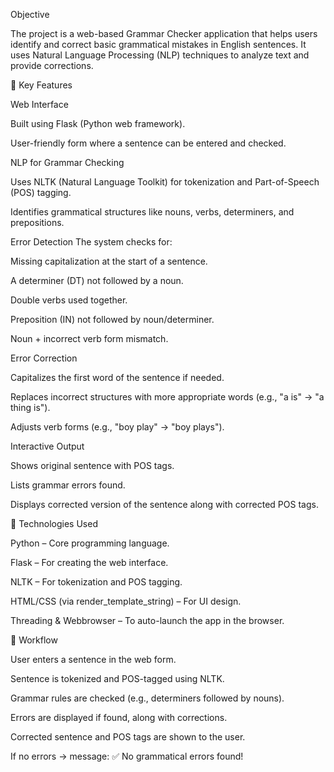 Objective

The project is a web-based Grammar Checker application that helps users identify and correct basic grammatical mistakes in English sentences. It uses Natural Language Processing (NLP) techniques to analyze text and provide corrections.

🔹 Key Features

Web Interface

Built using Flask (Python web framework).

User-friendly form where a sentence can be entered and checked.

NLP for Grammar Checking

Uses NLTK (Natural Language Toolkit) for tokenization and Part-of-Speech (POS) tagging.

Identifies grammatical structures like nouns, verbs, determiners, and prepositions.

Error Detection
The system checks for:

Missing capitalization at the start of a sentence.

A determiner (DT) not followed by a noun.

Double verbs used together.

Preposition (IN) not followed by noun/determiner.

Noun + incorrect verb form mismatch.

Error Correction

Capitalizes the first word of the sentence if needed.

Replaces incorrect structures with more appropriate words (e.g., "a is" → "a thing is").

Adjusts verb forms (e.g., "boy play" → "boy plays").

Interactive Output

Shows original sentence with POS tags.

Lists grammar errors found.

Displays corrected version of the sentence along with corrected POS tags.

🔹 Technologies Used

Python – Core programming language.

Flask – For creating the web interface.

NLTK – For tokenization and POS tagging.

HTML/CSS (via render_template_string) – For UI design.

Threading & Webbrowser – To auto-launch the app in the browser.

🔹 Workflow

User enters a sentence in the web form.

Sentence is tokenized and POS-tagged using NLTK.

Grammar rules are checked (e.g., determiners followed by nouns).

Errors are displayed if found, along with corrections.

Corrected sentence and POS tags are shown to the user.

If no errors → message: ✅ No grammatical errors found!
